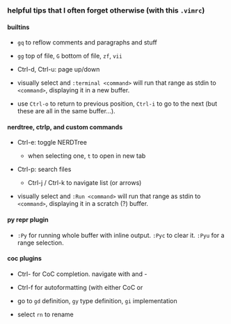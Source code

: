 ### helpful tips that I often forget otherwise (with this `.vimrc`)

#### builtins

- `gq` to reflow comments and paragraphs and stuff

- `gg` top of file, `G` bottom of file, `zf`, `vii`

- Ctrl-d, Ctrl-u: page up/down

- visually select and `:terminal <command>` will run that range as stdin to
  `<command>`, displaying it in a new buffer.

- use `Ctrl-o` to return to previous position, `Ctrl-i` to go to the next (but
these are all in the same buffer...).

#### nerdtree, ctrlp, and custom commands

- Ctrl-e: toggle NERDTree

  - when selecting one, `t` to open in new tab

- Ctrl-p: search files

  - Ctrl-j / Ctrl-k to navigate list (or arrows)

- visually select and `:Run <command>` will run that range as stdin to
  `<command>`, displaying it in a scratch (?) buffer.

#### py repr plugin

- `:Py` for running whole buffer with inline output. `:Pyc` to clear it.
  `:Pyu` for a range selection.

#### coc plugins

- Ctrl-<space> for CoC completion. navigate with <tab> and <shift>-<tab>

- Ctrl-f for autoformatting (with either CoC or

- go to `gd` definition, `gy` type definition, `gi` implementation 

- select `rn` to rename

